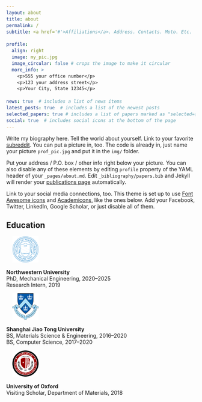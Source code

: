 ```yaml
---
layout: about
title: about
permalink: /
subtitle: <a href='#'>Affiliations</a>. Address. Contacts. Moto. Etc.

profile:
  align: right
  image: my_pic.jpg
  image_circular: false # crops the image to make it circular
  more_info: >
    <p>555 your office number</p>
    <p>123 your address street</p>
    <p>Your City, State 12345</p>

news: true  # includes a list of news items
latest_posts: true  # includes a list of the newest posts
selected_papers: true # includes a list of papers marked as "selected={true}"
social: true  # includes social icons at the bottom of the page
---
```


Write my biography here. Tell the world about yourself. Link to your favorite [subreddit](http://reddit.com). You can put a picture in, too. The code is already in, just name your picture `prof_pic.jpg` and put it in the `img/` folder.

Put your address / P.O. box / other info right below your picture. You can also disable any of these elements by editing `profile` property of the YAML header of your `_pages/about.md`. Edit `_bibliography/papers.bib` and Jekyll will render your [publications page](/al-folio/publications/) automatically.

Link to your social media connections, too. This theme is set up to use [Font Awesome icons](http://fortawesome.github.io/Font-Awesome/) and [Academicons](https://jpswalsh.github.io/academicons/), like the ones below. Add your Facebook, Twitter, LinkedIn, Google Scholar, or just disable all of them.

<style>
  .eduimg {margin: 0px 32px 0px 16px;}
</style>

<div class="education">
<h2>Education</h2>


<img class="eduimg" src="assets/img/unc_logo.png" width="70" height="70">


<p> <b> Northwestern University </b><br> PhD, Mechanical Engineering, 2020–2025 <br>Research Intern, 2019 </p>



<img class="eduimg" src="assets/img/columbia_logo.png" width="70" height="70">

<p class="edutext"><b> Shanghai Jiao Tong University </b><br> BS, Materials Science &amp; Engineering, 2016–2020<br>BS, Computer Science, 2017–2020 </p>


<img class="eduimg" src="assets/img/stony_logo.png" width="70" height="70">
<p class="edutext"><b> University of Oxford </b><br> Visiting Scholar, Department of Materials, 2018 </p>

</div>
